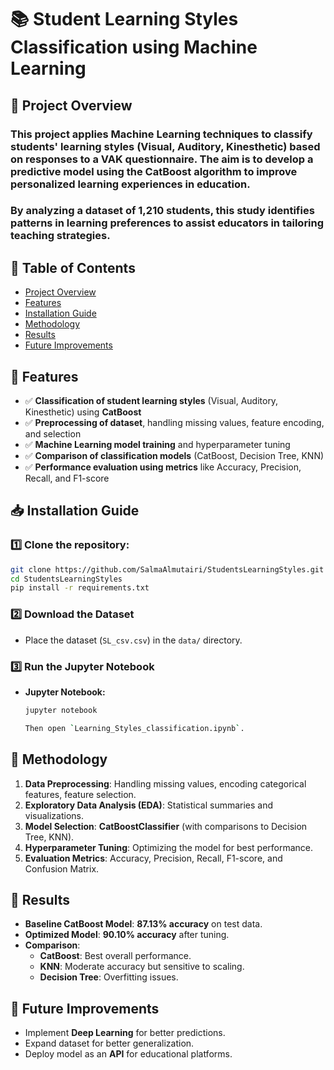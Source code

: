 # 📚 Student Learning Styles Classification using Machine Learning

## 🎯 Project Overview
### This project applies Machine Learning techniques to classify students' learning styles (Visual, Auditory, Kinesthetic) based on responses to a VAK questionnaire. The aim is to develop a predictive model using the CatBoost algorithm to improve personalized learning experiences in education.
### By analyzing a dataset of 1,210 students, this study identifies patterns in learning preferences to assist educators in tailoring teaching strategies.

## 📖 Table of Contents

- [Project Overview](#-project-overview)
- [Features](#-features)
- [Installation Guide](#-installation-guide)
- [Methodology](#-methodology)
- [Results](#-results)
- [Future Improvements](#-future-improvements)

## 🚀 Features
- ✅ **Classification of student learning styles** (Visual, Auditory, Kinesthetic) using **CatBoost**
- ✅ **Preprocessing of dataset**, handling missing values, feature encoding, and selection
- ✅ **Machine Learning model training** and hyperparameter tuning
- ✅ **Comparison of classification models** (CatBoost, Decision Tree, KNN)
- ✅ **Performance evaluation using metrics** like Accuracy, Precision, Recall, and F1-score

## 📥 Installation Guide

### 1️⃣ Clone the repository:
```bash
git clone https://github.com/SalmaAlmutairi/StudentsLearningStyles.git
cd StudentsLearningStyles
pip install -r requirements.txt
```  

### 2️⃣ Download the Dataset
- Place the dataset (`SL_csv.csv`) in the `data/` directory.

### 3️⃣ Run the Jupyter Notebook 

- **Jupyter Notebook:**
  ```bash
  jupyter notebook

  Then open `Learning_Styles_classification.ipynb`.


## 🧠 Methodology

1. **Data Preprocessing**: Handling missing values, encoding categorical features, feature selection.
2. **Exploratory Data Analysis (EDA)**: Statistical summaries and visualizations.
3. **Model Selection**: **CatBoostClassifier** (with comparisons to Decision Tree, KNN).
4. **Hyperparameter Tuning**: Optimizing the model for best performance.
5. **Evaluation Metrics**: Accuracy, Precision, Recall, F1-score, and Confusion Matrix.

## 📌 Results

- **Baseline CatBoost Model**: **87.13% accuracy** on test data.
- **Optimized Model**: **90.10% accuracy** after tuning.
- **Comparison**:
  - **CatBoost**: Best overall performance.
  - **KNN**: Moderate accuracy but sensitive to scaling.
  - **Decision Tree**: Overfitting issues.


## 📌 Future Improvements

- Implement **Deep Learning** for better predictions.
- Expand dataset for better generalization.
- Deploy model as an **API** for educational platforms.



















